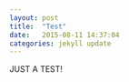 ```yaml
---
layout: post
title:  "Test"
date:   2015-08-11 14:37:04
categories: jekyll update
---
```

JUST A TEST!

